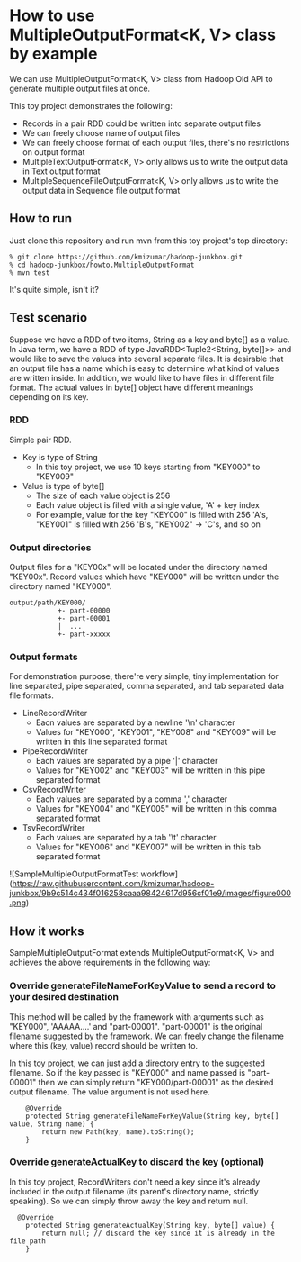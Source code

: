 # How to use MultipleOutputFormat&lt;K, V&gt; class by example
We can use MultipleOutputFormat&lt;K, V&gt; class from Hadoop Old API to generate multiple output files at once.

This toy project demonstrates the following: 
 - Records in a pair RDD could be written into separate output files
 - We can freely choose name of output files
 - We can freely choose format of each output files, there's no restrictions on output format
  - MultipleTextOutputFormat&lt;K, V&gt; only allows us to write the output data in Text output format
  - MultipleSequenceFileOutputFormat&lt;K, V&gt; only allows us to write the output data in Sequence file output format

## How to run
Just clone this repository and run mvn from this toy project's top directory:
```
% git clone https://github.com/kmizumar/hadoop-junkbox.git
% cd hadoop-junkbox/howto.MultipleOutputFormat
% mvn test
```
It's quite simple, isn't it?

## Test scenario
Suppose we have a RDD of two items, String as a key and byte[] as a value.
In Java term, we have a RDD of type JavaRDD&lt;Tuple2&lt;String, byte[]&gt;&gt; and would like to save the values into several separate files.
It is desirable that an output file has a name which is easy to determine what kind of values are written inside.
In addition, we would like to have files in different file format.
The actual values in byte[] object have different meanings depending on its key.

### RDD
Simple pair RDD.
- Key is type of String
  - In this toy project, we use 10 keys starting from "KEY000" to "KEY009"
- Value is type of byte[]
  - The size of each value object is 256
  - Each value object is filled with a single value, 'A' + key index
  - For example, value for the key "KEY000" is filled with 256 'A's, "KEY001" is filled with 256 'B's, "KEY002" -> 'C's, and so on

### Output directories
Output files for a "KEY00x" will be located under the directory named "KEY00x". Record values which have "KEY000" will be written under the directory named "KEY000".

```
output/path/KEY000/
            +- part-00000
            +- part-00001
            |  ...
            +- part-xxxxx
```

### Output formats
For demonstration purpose, there're very simple, tiny implementation for line separated, pipe separated, comma separated, and tab separated data file formats.
- LineRecordWriter
  - Eacn values are separated by a newline '\n' character
  - Values for "KEY000", "KEY001", "KEY008" and "KEY009" will be written in this line separated format
- PipeRecordWriter
  - Each values are separated by a pipe '|' character
  - Values for "KEY002" and "KEY003" will be written in this pipe separated format
- CsvRecordWriter
  - Each values are separated by a comma ',' character
  - Values for "KEY004" and "KEY005" will be written in this comma separated format
- TsvRecordWriter
  - Each values are separated by a tab '\t' character
  - Values for "KEY006" and "KEY007" will be written in this tab separated format
 
![SampleMultipleOutputFormatTest workflow]
(https://raw.githubusercontent.com/kmizumar/hadoop-junkbox/9b9c514c434f016258caaa98424617d956cf01e9/images/figure000.png)

## How it works
SampleMultipleOutputFormat extends MultipleOutputFormat&lt;K, V&gt; and achieves the above requirements in the following way:

### Override generateFileNameForKeyValue to send a record to your desired destination
This method will be called by the framework with arguments such as "KEY000", 'AAAAA....' and "part-00001".
"part-00001" is the original filename suggested by the framework.
We can freely change the filename where this (key, value) record should be written to.

In this toy project, we can just add a directory entry to the suggested filename.
So if the key passed is "KEY000" and name passed is "part-00001" then we can simply return "KEY000/part-00001" as the desired output filename.
The value argument is not used here.

```
    @Override
    protected String generateFileNameForKeyValue(String key, byte[] value, String name) {
        return new Path(key, name).toString();
    }
```

### Override generateActualKey to discard the key (optional)
In this toy project, RecordWriters don't need a key since it's already included in the output filename (its parent's directory name, strictly speaking).
So we can simply throw away the key and return null.

```
  @Override
    protected String generateActualKey(String key, byte[] value) {
        return null; // discard the key since it is already in the file path
    }
```

